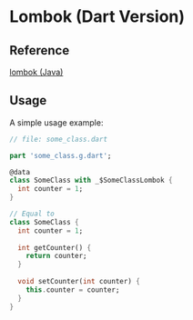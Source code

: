 # Lombok (Dart Version)

## Reference
[lombok (Java)](https://projectlombok.org)

## Usage

A simple usage example:

```dart
// file: some_class.dart

part 'some_class.g.dart';

@data
class SomeClass with _$SomeClassLombok {
  int counter = 1;
}

// Equal to
class SomeClass {
  int counter = 1;
  
  int getCounter() {
    return counter;
  }
  
  void setCounter(int counter) {
    this.counter = counter;
  }
}

```
